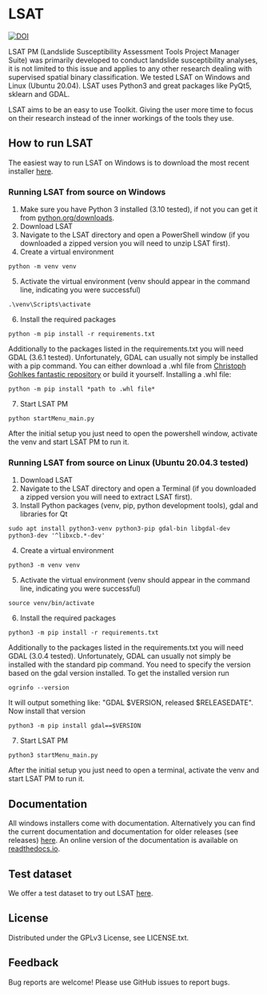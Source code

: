 # LSAT


[![DOI](https://zenodo.org/badge/386274608.svg)](https://zenodo.org/badge/latestdoi/386274608)

LSAT PM (Landslide Susceptibility Assessment Tools Project Manager Suite) was primarily developed to conduct landslide susceptibility analyses, it is not limited to this issue and applies to any other research dealing with supervised spatial binary classification.
We tested LSAT on Windows and Linux (Ubuntu 20.04). LSAT uses Python3 and great packages like PyQt5, sklearn and GDAL.

LSAT aims to be an easy to use Toolkit. Giving the user more time to focus on their research instead of the inner workings of the tools they use.

## How to run LSAT

The easiest way to run LSAT on Windows is to download the most recent installer [here](https://github.com/BGR-EGHA/LSAT/releases).

### Running LSAT from source on Windows

1. Make sure you have Python 3 installed (3.10 tested), if not you can get it from [python.org/downloads](https://www.python.org/downloads/).
2. Download LSAT
3. Navigate to the LSAT directory and open a PowerShell window (if you downloaded a zipped version you will need to unzip LSAT first).
4. Create a virtual environment
```
python -m venv venv
```
5. Activate the virtual environment (venv should appear in the command line, indicating you were successful)
```
.\venv\Scripts\activate
```
6. Install the required packages
```
python -m pip install -r requirements.txt
```
Additionally to the packages listed in the requirements.txt you will need GDAL (3.6.1 tested).
Unfortunately, GDAL can usually not simply be installed with a pip command.
You can either download a .whl file from [Christoph Gohlkes fantastic repository](https://github.com/cgohlke/geospatial.whl/releases) or
build it yourself.
Installing a .whl file:
```
python -m pip install *path to .whl file*
```

7. Start LSAT PM
```
python startMenu_main.py
```

After the initial setup you just need to open the powershell window, activate the venv and start
LSAT PM to run it.

### Running LSAT from source on Linux (Ubuntu 20.04.3 tested)

1. Download LSAT
2. Navigate to the LSAT directory and open a Terminal (if you downloaded a zipped version you will need to extract LSAT first).
3. Install Python packages (venv, pip, python development tools), gdal and libraries for Qt
```
sudo apt install python3-venv python3-pip gdal-bin libgdal-dev python3-dev '^libxcb.*-dev'
```

4. Create a virtual environment
```
python3 -m venv venv
```

5. Activate the virtual environment (venv should appear in the command line, indicating you were successful)
```
source venv/bin/activate
```

6. Install the required packages
```
python3 -m pip install -r requirements.txt
```
Additionally to the packages listed in the requirements.txt you will need GDAL (3.0.4 tested).
Unfortunately, GDAL can usually not simply be installed with the standard pip command.
You need to specify the version based on the gdal version installed.
To get the installed version run
```
ogrinfo --version
```
It will output something like: "GDAL $VERSION, released $RELEASEDATE". Now install that version
```
python3 -m pip install gdal==$VERSION
```

7. Start LSAT PM
```
python3 startMenu_main.py
```

After the initial setup you just need to open a terminal, activate the venv and start
LSAT PM to run it.

## Documentation

All windows installers come with documentation.
Alternatively you can find the current documentation and documentation for older releases
(see releases) [here](https://github.com/BGR-EGHA/LSAT-Documentation).
An online version of the documentation is available on [readthedocs.io](https://lsat-documentation.readthedocs.io/en/latest/).

## Test dataset

We offer a test dataset to try out LSAT [here](https://github.com/BGR-EGHA/LSAT-TestData).

## License

Distributed under the GPLv3 License, see LICENSE.txt.

## Feedback

Bug reports are welcome! Please use GitHub issues to report bugs.
